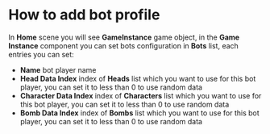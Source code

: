 # How to add bot profile

In **Home** scene you will see **GameInstance** game object, in the **Game Instance** component you can set bots configuration in **Bots** list, each entries you can set:

*   **Name** bot player name
*   **Head Data Index** index of **Heads** list which you want to use for this bot player, you can set it to less than 0 to use random data
*   **Character Data Index** index of **Characters** list which you want to use for this bot player, you can set it to less than 0 to use random data
*   **Bomb Data Index** index of **Bombs** list which you want to use for this bot player, you can set it to less than 0 to use random data